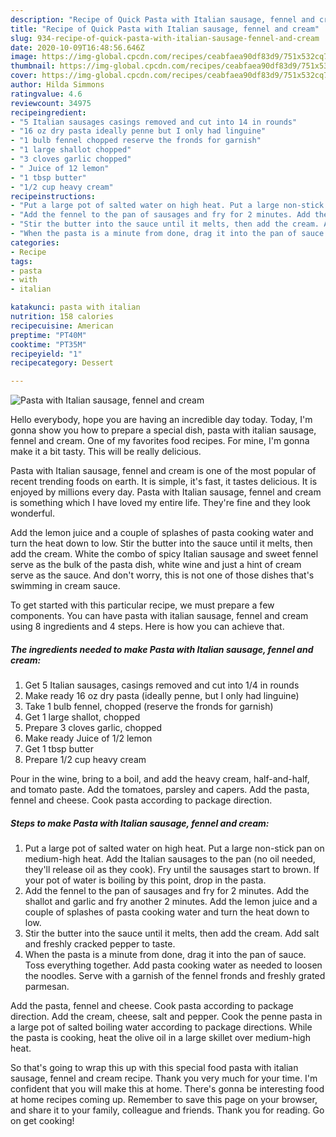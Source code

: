 ```yaml
---
description: "Recipe of Quick Pasta with Italian sausage, fennel and cream"
title: "Recipe of Quick Pasta with Italian sausage, fennel and cream"
slug: 934-recipe-of-quick-pasta-with-italian-sausage-fennel-and-cream
date: 2020-10-09T16:48:56.646Z
image: https://img-global.cpcdn.com/recipes/ceabfaea90df83d9/751x532cq70/pasta-with-italian-sausage-fennel-and-cream-recipe-main-photo.jpg
thumbnail: https://img-global.cpcdn.com/recipes/ceabfaea90df83d9/751x532cq70/pasta-with-italian-sausage-fennel-and-cream-recipe-main-photo.jpg
cover: https://img-global.cpcdn.com/recipes/ceabfaea90df83d9/751x532cq70/pasta-with-italian-sausage-fennel-and-cream-recipe-main-photo.jpg
author: Hilda Simmons
ratingvalue: 4.6
reviewcount: 34975
recipeingredient:
- "5 Italian sausages casings removed and cut into 14 in rounds"
- "16 oz dry pasta ideally penne but I only had linguine"
- "1 bulb fennel chopped reserve the fronds for garnish"
- "1 large shallot chopped"
- "3 cloves garlic chopped"
- " Juice of 12 lemon"
- "1 tbsp butter"
- "1/2 cup heavy cream"
recipeinstructions:
- "Put a large pot of salted water on high heat. Put a large non-stick pan on medium-high heat. Add the Italian sausages to the pan (no oil needed, they&#39;ll release oil as they cook). Fry until the sausages start to brown. If your pot of water is boiling by this point, drop in the pasta."
- "Add the fennel to the pan of sausages and fry for 2 minutes. Add the shallot and garlic and fry another 2 minutes. Add the lemon juice and a couple of splashes of pasta cooking water and turn the heat down to low."
- "Stir the butter into the sauce until it melts, then add the cream. Add salt and freshly cracked pepper to taste."
- "When the pasta is a minute from done, drag it into the pan of sauce. Toss everything together. Add pasta cooking water as needed to loosen the noodles. Serve with a garnish of the fennel fronds and freshly grated parmesan."
categories:
- Recipe
tags:
- pasta
- with
- italian

katakunci: pasta with italian 
nutrition: 158 calories
recipecuisine: American
preptime: "PT40M"
cooktime: "PT35M"
recipeyield: "1"
recipecategory: Dessert

---
```



![Pasta with Italian sausage, fennel and cream](https://img-global.cpcdn.com/recipes/ceabfaea90df83d9/751x532cq70/pasta-with-italian-sausage-fennel-and-cream-recipe-main-photo.jpg)

Hello everybody, hope you are having an incredible day today. Today, I'm gonna show you how to prepare a special dish, pasta with italian sausage, fennel and cream. One of my favorites food recipes. For mine, I'm gonna make it a bit tasty. This will be really delicious.

Pasta with Italian sausage, fennel and cream is one of the most popular of recent trending foods on earth. It is simple, it's fast, it tastes delicious. It is enjoyed by millions every day. Pasta with Italian sausage, fennel and cream is something which I have loved my entire life. They're fine and they look wonderful.

Add the lemon juice and a couple of splashes of pasta cooking water and turn the heat down to low. Stir the butter into the sauce until it melts, then add the cream. White the combo of spicy Italian sausage and sweet fennel serve as the bulk of the pasta dish, white wine and just a hint of cream serve as the sauce. And don&#39;t worry, this is not one of those dishes that&#39;s swimming in cream sauce.


To get started with this particular recipe, we must prepare a few components. You can have pasta with italian sausage, fennel and cream using 8 ingredients and 4 steps. Here is how you can achieve that.

<!--inarticleads1-->

##### The ingredients needed to make Pasta with Italian sausage, fennel and cream:

1. Get 5 Italian sausages, casings removed and cut into 1/4 in rounds
1. Make ready 16 oz dry pasta (ideally penne, but I only had linguine)
1. Take 1 bulb fennel, chopped (reserve the fronds for garnish)
1. Get 1 large shallot, chopped
1. Prepare 3 cloves garlic, chopped
1. Make ready  Juice of 1/2 lemon
1. Get 1 tbsp butter
1. Prepare 1/2 cup heavy cream


Pour in the wine, bring to a boil, and add the heavy cream, half-and-half, and tomato paste. Add the tomatoes, parsley and capers. Add the pasta, fennel and cheese. Cook pasta according to package direction. 

<!--inarticleads2-->

##### Steps to make Pasta with Italian sausage, fennel and cream:

1. Put a large pot of salted water on high heat. Put a large non-stick pan on medium-high heat. Add the Italian sausages to the pan (no oil needed, they&#39;ll release oil as they cook). Fry until the sausages start to brown. If your pot of water is boiling by this point, drop in the pasta.
1. Add the fennel to the pan of sausages and fry for 2 minutes. Add the shallot and garlic and fry another 2 minutes. Add the lemon juice and a couple of splashes of pasta cooking water and turn the heat down to low.
1. Stir the butter into the sauce until it melts, then add the cream. Add salt and freshly cracked pepper to taste.
1. When the pasta is a minute from done, drag it into the pan of sauce. Toss everything together. Add pasta cooking water as needed to loosen the noodles. Serve with a garnish of the fennel fronds and freshly grated parmesan.


Add the pasta, fennel and cheese. Cook pasta according to package direction. Add the cream, cheese, salt and pepper. Cook the penne pasta in a large pot of salted boiling water according to package directions. While the pasta is cooking, heat the olive oil in a large skillet over medium-high heat. 

So that's going to wrap this up with this special food pasta with italian sausage, fennel and cream recipe. Thank you very much for your time. I'm confident that you will make this at home. There's gonna be interesting food at home recipes coming up. Remember to save this page on your browser, and share it to your family, colleague and friends. Thank you for reading. Go on get cooking!

